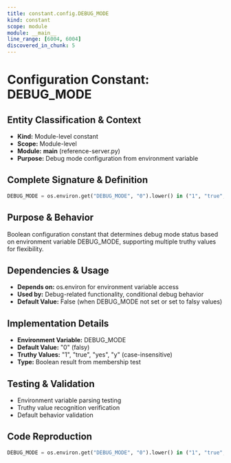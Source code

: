 ```yaml
---
title: constant.config.DEBUG_MODE
kind: constant
scope: module
module: __main__
line_range: [6004, 6004]
discovered_in_chunk: 5
---
```


# Configuration Constant: DEBUG_MODE

## Entity Classification & Context
- **Kind:** Module-level constant
- **Scope:** Module-level
- **Module:** __main__ (reference-server.py)
- **Purpose:** Debug mode configuration from environment variable

## Complete Signature & Definition
```python
DEBUG_MODE = os.environ.get("DEBUG_MODE", "0").lower() in ("1", "true", "yes", "y")
```

## Purpose & Behavior
Boolean configuration constant that determines debug mode status based on environment variable DEBUG_MODE, supporting multiple truthy values for flexibility.

## Dependencies & Usage
- **Depends on:** os.environ for environment variable access
- **Used by:** Debug-related functionality, conditional debug behavior
- **Default Value:** False (when DEBUG_MODE not set or set to falsy values)

## Implementation Details
- **Environment Variable:** DEBUG_MODE
- **Default Value:** "0" (falsy)
- **Truthy Values:** "1", "true", "yes", "y" (case-insensitive)
- **Type:** Boolean result from membership test

## Testing & Validation
- Environment variable parsing testing
- Truthy value recognition verification
- Default behavior validation

## Code Reproduction
```python
DEBUG_MODE = os.environ.get("DEBUG_MODE", "0").lower() in ("1", "true", "yes", "y")
```
